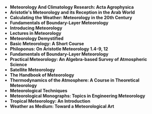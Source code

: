 <ul>
 <li><b><a target="_blank" href="https://github.com/manjunath5496/Meteorology-Books/blob/master/mgy(1).pdf" style="text-decoration:none;">Meteorology And Climatology Research: Acta Agrophysica</a></b></li>
 <li><b><a target="_blank" href="https://github.com/manjunath5496/Meteorology-Books/blob/master/mgy(2).pdf" style="text-decoration:none;">Aristotle's Meteorology and its Reception in the Arab World  </a></b></li>
                                <li><b><a target="_blank" href="https://github.com/manjunath5496/Meteorology-Books/blob/master/mgy(3).pdf" style="text-decoration:none;">Calculating the Weather: Meteorology in the 20th Century</a></b></li>
 <li><b><a target="_blank" href="https://github.com/manjunath5496/Meteorology-Books/blob/master/mgy(4).pdf" style="text-decoration:none;">Fundamentals of Boundary-Layer Meteorology </a></b></li>                              
<li><b><a target="_blank" href="https://github.com/manjunath5496/Meteorology-Books/blob/master/mgy(5).pdf" style="text-decoration:none;">Introducing Meteorology</a></b></li>
<li><b><a target="_blank" href="https://github.com/manjunath5496/Meteorology-Books/blob/master/mgy(6).pdf" style="text-decoration:none;">Lectures in Meteorology</a></b></li>
 
  <li><b><a target="_blank" href="https://github.com/manjunath5496/Meteorology-Books/blob/master/mgy(7).pdf" style="text-decoration:none;">Meteorology Demystified</a></b></li>
 <li><b><a target="_blank" href="https://github.com/manjunath5496/Meteorology-Books/blob/master/mgy(8).pdf" style="text-decoration:none;">Basic Meteorology: A Short Course  </a></b></li>
                                <li><b><a target="_blank" href="https://github.com/manjunath5496/Meteorology-Books/blob/master/mgy(9).pdf" style="text-decoration:none;">Philoponus: On Aristotle Meteorology 1.4-9, 12</a></b></li>
 <li><b><a target="_blank" href="https://github.com/manjunath5496/Meteorology-Books/blob/master/mgy(10).pdf" style="text-decoration:none;">Fundamentals of Boundary-Layer Meteorology </a></b></li>                              
<li><b><a target="_blank" href="https://github.com/manjunath5496/Meteorology-Books/blob/master/mgy(11).pdf" style="text-decoration:none;">Practical Meteorology: An Algebra-based Survey of Atmospheric Science</a></b></li>
<li><b><a target="_blank" href="https://github.com/manjunath5496/Meteorology-Books/blob/master/mgy(12).pdf" style="text-decoration:none;">Satellite Meteorology</a></b></li>
               <li><b><a target="_blank" href="https://github.com/manjunath5496/Meteorology-Books/blob/master/mgy(13).pdf" style="text-decoration:none;">The Handbook of Meteorology</a></b></li>
 <li><b><a target="_blank" href="https://github.com/manjunath5496/Meteorology-Books/blob/master/mgy(14).pdf" style="text-decoration:none;">Thermodynamics of the Atmosphere: A Course in Theoretical Meteorology </a></b></li>                              
<li><b><a target="_blank" href="https://github.com/manjunath5496/Meteorology-Books/blob/master/mgy(15).pdf" style="text-decoration:none;">Meteorological Techniques</a></b></li>
<li><b><a target="_blank" href="https://github.com/manjunath5496/Meteorology-Books/blob/master/mgy(16).pdf" style="text-decoration:none;">Meteorological Monographs: Topics in Engineering Meteorology </a></b></li>
 <li><b><a target="_blank" href="https://github.com/manjunath5496/Meteorology-Books/blob/master/mgy(17).pdf" style="text-decoration:none;">Tropical Meteorology: An Introduction</a></b></li>
<li><b><a target="_blank" href="https://github.com/manjunath5496/Meteorology-Books/blob/master/mgy(18).pdf" style="text-decoration:none;">Weather as Medium: Toward a Meteorological Art</a></b></li>
 
 
  </ul>
